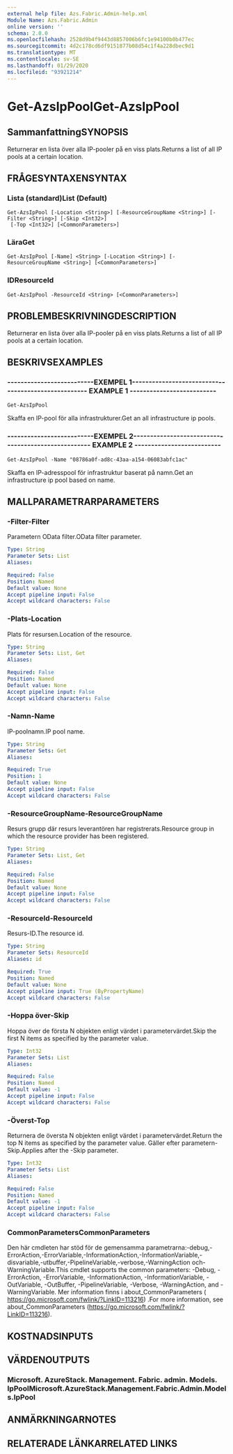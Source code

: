 ```yaml
---
external help file: Azs.Fabric.Admin-help.xml
Module Name: Azs.Fabric.Admin
online version: ''
schema: 2.0.0
ms.openlocfilehash: 2528d9b4f9443d8857006b6fc1e94100b0b477ec
ms.sourcegitcommit: 4d2c178cd6df9151877b08d54c1f4a228dbec9d1
ms.translationtype: MT
ms.contentlocale: sv-SE
ms.lasthandoff: 01/29/2020
ms.locfileid: "93921214"
---
```

# <span data-ttu-id="14df0-101">Get-AzsIpPool</span><span class="sxs-lookup"><span data-stu-id="14df0-101">Get-AzsIpPool</span></span>

## <span data-ttu-id="14df0-102">Sammanfattning</span><span class="sxs-lookup"><span data-stu-id="14df0-102">SYNOPSIS</span></span>
<span data-ttu-id="14df0-103">Returnerar en lista över alla IP-pooler på en viss plats.</span><span class="sxs-lookup"><span data-stu-id="14df0-103">Returns a list of all IP pools at a certain location.</span></span>

## <span data-ttu-id="14df0-104">FRÅGESYNTAXEN</span><span class="sxs-lookup"><span data-stu-id="14df0-104">SYNTAX</span></span>

### <span data-ttu-id="14df0-105">Lista (standard)</span><span class="sxs-lookup"><span data-stu-id="14df0-105">List (Default)</span></span>
```
Get-AzsIpPool [-Location <String>] [-ResourceGroupName <String>] [-Filter <String>] [-Skip <Int32>]
 [-Top <Int32>] [<CommonParameters>]
```

### <span data-ttu-id="14df0-106">Lära</span><span class="sxs-lookup"><span data-stu-id="14df0-106">Get</span></span>
```
Get-AzsIpPool [-Name] <String> [-Location <String>] [-ResourceGroupName <String>] [<CommonParameters>]
```

### <span data-ttu-id="14df0-107">ID</span><span class="sxs-lookup"><span data-stu-id="14df0-107">ResourceId</span></span>
```
Get-AzsIpPool -ResourceId <String> [<CommonParameters>]
```

## <span data-ttu-id="14df0-108">PROBLEMBESKRIVNING</span><span class="sxs-lookup"><span data-stu-id="14df0-108">DESCRIPTION</span></span>
<span data-ttu-id="14df0-109">Returnerar en lista över alla IP-pooler på en viss plats.</span><span class="sxs-lookup"><span data-stu-id="14df0-109">Returns a list of all IP pools at a certain location.</span></span>

## <span data-ttu-id="14df0-110">BESKRIVS</span><span class="sxs-lookup"><span data-stu-id="14df0-110">EXAMPLES</span></span>

### <span data-ttu-id="14df0-111">--------------------------EXEMPEL 1--------------------------</span><span class="sxs-lookup"><span data-stu-id="14df0-111">-------------------------- EXAMPLE 1 --------------------------</span></span>
```
Get-AzsIpPool
```

<span data-ttu-id="14df0-112">Skaffa en IP-pool för alla infrastrukturer.</span><span class="sxs-lookup"><span data-stu-id="14df0-112">Get an all infrastructure ip pools.</span></span>

### <span data-ttu-id="14df0-113">--------------------------EXEMPEL 2--------------------------</span><span class="sxs-lookup"><span data-stu-id="14df0-113">-------------------------- EXAMPLE 2 --------------------------</span></span>
```
Get-AzsIpPool -Name "08786a0f-ad8c-43aa-a154-06083abfc1ac"
```

<span data-ttu-id="14df0-114">Skaffa en IP-adresspool för infrastruktur baserat på namn.</span><span class="sxs-lookup"><span data-stu-id="14df0-114">Get an infrastructure ip pool based on name.</span></span>

## <span data-ttu-id="14df0-115">MALLPARAMETRAR</span><span class="sxs-lookup"><span data-stu-id="14df0-115">PARAMETERS</span></span>

### <span data-ttu-id="14df0-116">-Filter</span><span class="sxs-lookup"><span data-stu-id="14df0-116">-Filter</span></span>
<span data-ttu-id="14df0-117">Parametern OData filter.</span><span class="sxs-lookup"><span data-stu-id="14df0-117">OData filter parameter.</span></span>

```yaml
Type: String
Parameter Sets: List
Aliases: 

Required: False
Position: Named
Default value: None
Accept pipeline input: False
Accept wildcard characters: False
```

### <span data-ttu-id="14df0-118">-Plats</span><span class="sxs-lookup"><span data-stu-id="14df0-118">-Location</span></span>
<span data-ttu-id="14df0-119">Plats för resursen.</span><span class="sxs-lookup"><span data-stu-id="14df0-119">Location of the resource.</span></span>

```yaml
Type: String
Parameter Sets: List, Get
Aliases: 

Required: False
Position: Named
Default value: None
Accept pipeline input: False
Accept wildcard characters: False
```

### <span data-ttu-id="14df0-120">-Namn</span><span class="sxs-lookup"><span data-stu-id="14df0-120">-Name</span></span>
<span data-ttu-id="14df0-121">IP-poolnamn.</span><span class="sxs-lookup"><span data-stu-id="14df0-121">IP pool name.</span></span>

```yaml
Type: String
Parameter Sets: Get
Aliases: 

Required: True
Position: 1
Default value: None
Accept pipeline input: False
Accept wildcard characters: False
```

### <span data-ttu-id="14df0-122">-ResourceGroupName</span><span class="sxs-lookup"><span data-stu-id="14df0-122">-ResourceGroupName</span></span>
<span data-ttu-id="14df0-123">Resurs grupp där resurs leverantören har registrerats.</span><span class="sxs-lookup"><span data-stu-id="14df0-123">Resource group in which the resource provider has been registered.</span></span>

```yaml
Type: String
Parameter Sets: List, Get
Aliases: 

Required: False
Position: Named
Default value: None
Accept pipeline input: False
Accept wildcard characters: False
```

### <span data-ttu-id="14df0-124">-ResourceId</span><span class="sxs-lookup"><span data-stu-id="14df0-124">-ResourceId</span></span>
<span data-ttu-id="14df0-125">Resurs-ID.</span><span class="sxs-lookup"><span data-stu-id="14df0-125">The resource id.</span></span>

```yaml
Type: String
Parameter Sets: ResourceId
Aliases: id

Required: True
Position: Named
Default value: None
Accept pipeline input: True (ByPropertyName)
Accept wildcard characters: False
```

### <span data-ttu-id="14df0-126">-Hoppa över</span><span class="sxs-lookup"><span data-stu-id="14df0-126">-Skip</span></span>
<span data-ttu-id="14df0-127">Hoppa över de första N objekten enligt värdet i parametervärdet.</span><span class="sxs-lookup"><span data-stu-id="14df0-127">Skip the first N items as specified by the parameter value.</span></span>

```yaml
Type: Int32
Parameter Sets: List
Aliases: 

Required: False
Position: Named
Default value: -1
Accept pipeline input: False
Accept wildcard characters: False
```

### <span data-ttu-id="14df0-128">-Överst</span><span class="sxs-lookup"><span data-stu-id="14df0-128">-Top</span></span>
<span data-ttu-id="14df0-129">Returnera de översta N objekten enligt värdet i parametervärdet.</span><span class="sxs-lookup"><span data-stu-id="14df0-129">Return the top N items as specified by the parameter value.</span></span>
<span data-ttu-id="14df0-130">Gäller efter parametern-Skip.</span><span class="sxs-lookup"><span data-stu-id="14df0-130">Applies after the -Skip parameter.</span></span>

```yaml
Type: Int32
Parameter Sets: List
Aliases: 

Required: False
Position: Named
Default value: -1
Accept pipeline input: False
Accept wildcard characters: False
```

### <span data-ttu-id="14df0-131">CommonParameters</span><span class="sxs-lookup"><span data-stu-id="14df0-131">CommonParameters</span></span>
<span data-ttu-id="14df0-132">Den här cmdleten har stöd för de gemensamma parametrarna:-debug,-ErrorAction,-ErrorVariable,-InformationAction,-InformationVariable,-disvariable,-utbuffer,-PipelineVariable,-verbose,-WarningAction och-WarningVariable.</span><span class="sxs-lookup"><span data-stu-id="14df0-132">This cmdlet supports the common parameters: -Debug, -ErrorAction, -ErrorVariable, -InformationAction, -InformationVariable, -OutVariable, -OutBuffer, -PipelineVariable, -Verbose, -WarningAction, and -WarningVariable.</span></span> <span data-ttu-id="14df0-133">Mer information finns i about_CommonParameters ( https://go.microsoft.com/fwlink/?LinkID=113216) .</span><span class="sxs-lookup"><span data-stu-id="14df0-133">For more information, see about_CommonParameters (https://go.microsoft.com/fwlink/?LinkID=113216).</span></span>

## <span data-ttu-id="14df0-134">KOSTNADS</span><span class="sxs-lookup"><span data-stu-id="14df0-134">INPUTS</span></span>

## <span data-ttu-id="14df0-135">VÄRDEN</span><span class="sxs-lookup"><span data-stu-id="14df0-135">OUTPUTS</span></span>

### <span data-ttu-id="14df0-136">Microsoft. AzureStack. Management. Fabric. admin. Models. IpPool</span><span class="sxs-lookup"><span data-stu-id="14df0-136">Microsoft.AzureStack.Management.Fabric.Admin.Models.IpPool</span></span>

## <span data-ttu-id="14df0-137">ANMÄRKNINGAR</span><span class="sxs-lookup"><span data-stu-id="14df0-137">NOTES</span></span>

## <span data-ttu-id="14df0-138">RELATERADE LÄNKAR</span><span class="sxs-lookup"><span data-stu-id="14df0-138">RELATED LINKS</span></span>

